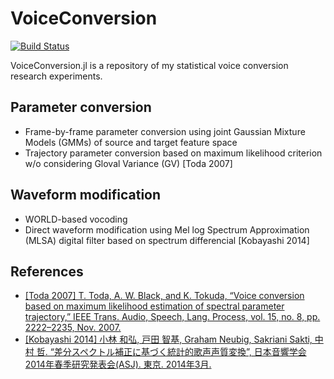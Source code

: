 # VoiceConversion

[![Build Status](https://travis-ci.org/r9y9/VoiceConversion.jl.svg?branch=master)](https://travis-ci.org/r9y9/VoiceConversion.jl)

VoiceConversion.jl is a repository of my statistical voice conversion research experiments.

## Parameter conversion

- Frame-by-frame parameter conversion using joint Gaussian Mixture Models (GMMs) of source and target feature space
- Trajectory parameter conversion based on maximum likelihood criterion w/o considering Gloval Variance (GV) [Toda 2007]

## Waveform modification

- WORLD-based vocoding
- Direct waveform modification using Mel log Spectrum Approximation (MLSA) digital filter based on spectrum differencial [Kobayashi 2014]

## References

- [[Toda 2007] T. Toda, A. W. Black, and K. Tokuda, “Voice conversion based on maximum likelihood estimation of spectral parameter trajectory,” IEEE
Trans. Audio, Speech, Lang. Process, vol. 15, no. 8, pp. 2222–2235,
Nov. 2007.](http://isw3.naist.jp/~tomoki/Tomoki/Journals/IEEE-Nov-2007_MLVC.pdf)
- [[Kobayashi 2014] 小林 和弘, 戸田 智基, Graham Neubig, Sakriani Sakti, 中村 哲. “差分スペクトル補正に基づく統計的歌声声質変換”, 日本音響学会2014年春季研究発表会(ASJ). 東京. 2014年3月.](http://www.phontron.com/paper/kobayashi14asj.pdf)

